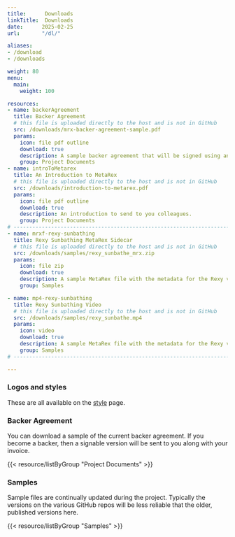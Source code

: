 ```yaml
---
title:      Downloads
linkTitle:  Downloads
date:      2025-02-25
url:       "/dl/"

aliases:
- /download
- /downloads

weight: 80
menu:
  main:
    weight: 100

resources:
- name: backerAgreement
  title: Backer Agreement
  # this file is uploaded directly to the host and is not in GitHub
  src: /downloads/mrx-backer-agreement-sample.pdf
  params:
    icon: file pdf outline
    download: true
    description: A sample backer agreement that will be signed using an Adobe sign workflow if you become a backer.
    group: Project Documents
- name: introToMetarex
  title: An Introduction to MetaRex
  # this file is uploaded directly to the host and is not in GitHub
  src: /downloads/introduction-to-metarex.pdf
  params:
    icon: file pdf outline
    download: true
    description: An introduction to send to you colleagues.
    group: Project Documents
# ------------------------------------------------------------------------------
- name: mrxf-rexy-sunbathing
  title: Rexy Sunbathing MetaRex Sidecar
  # this file is uploaded directly to the host and is not in GitHub
  src: /downloads/samples/rexy_sunbathe_mrx.zip
  params:
    icon: file zip
    download: true
    description: A sample MetaRex file with the metadata for the Rexy video.
    group: Samples

- name: mp4-rexy-sunbathing
  title: Rexy Sunbathing Video
  # this file is uploaded directly to the host and is not in GitHub
  src: /downloads/samples/rexy_sunbathe.mp4
  params:
    icon: video
    download: true
    description: A sample MetaRex file with the metadata for the Rexy video.
    group: Samples
# ------------------------------------------------------------------------------

---
```


### Logos and styles

These are all available on the [style](/style) page.

### Backer Agreement

You can download a sample of the current backer agreement. If you become a
backer, then a signable version will be sent to you along with your invoice.

{{< resource/listByGroup "Project Documents" >}}

### Samples

Sample files are continually updated during the project. Typically the versions
on the various GitHub repos will be less reliable that the older, published
versions here.

{{< resource/listByGroup "Samples" >}}